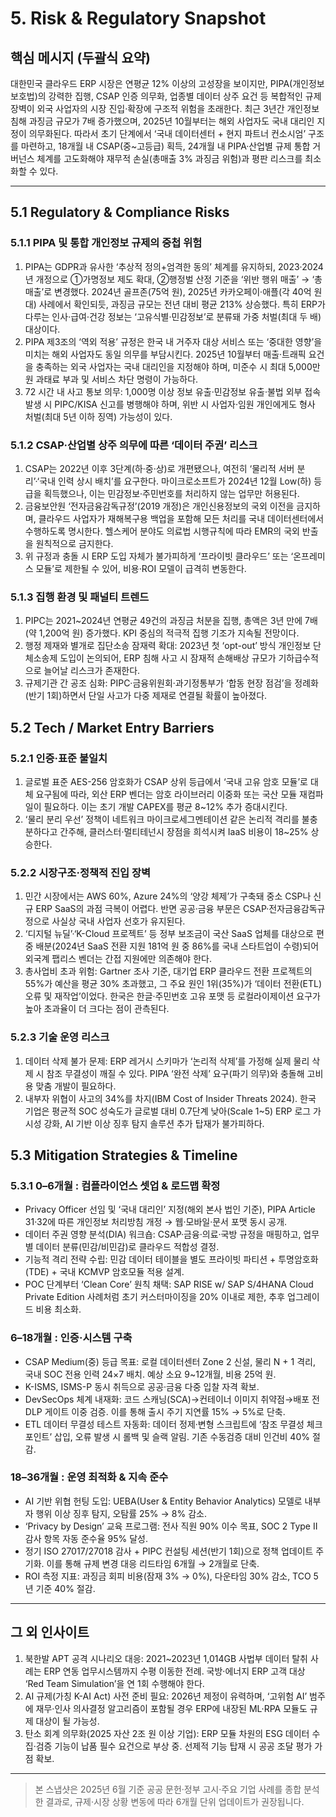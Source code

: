 # 5. Risk & Regulatory Snapshot

## 핵심 메시지 (두괄식 요약)
대한민국 클라우드 ERP 시장은 연평균 12% 이상의 고성장을 보이지만, PIPA(개인정보보호법)의 강력한 집행, CSAP 인증 의무화, 업종별 데이터 상주 요건 등 복합적인 규제 장벽이 외국 사업자의 시장 진입·확장에 구조적 위험을 초래한다. 최근 3년간 개인정보 침해 과징금 규모가 7배 증가했으며, 2025년 10월부터는 해외 사업자도 국내 대리인 지정이 의무화된다. 따라서 초기 단계에서 ‘국내 데이터센터 + 현지 파트너 컨소시엄’ 구조를 마련하고, 18개월 내 CSAP(중~고등급) 획득, 24개월 내 PIPA·산업별 규제 통합 거버넌스 체계를 고도화해야 재무적 손실(총매출 3% 과징금 위험)과 평판 리스크를 최소화할 수 있다.

---

## 5.1 Regulatory & Compliance Risks
### 5.1.1 PIPA 및 통합 개인정보 규제의 중첩 위험
1. PIPA는 GDPR과 유사한 ‘추상적 정의+엄격한 동의’ 체계를 유지하되, 2023·2024년 개정으로 ①가명정보 제도 확대, ②행정벌 산정 기준을 ‘위반 행위 매출’ → ‘총매출’로 변경했다. 2024년 골프존(75억 원), 2025년 카카오페이·애플(각 40억 원대) 사례에서 확인되듯, 과징금 규모는 전년 대비 평균 213% 상승했다. 특히 ERP가 다루는 인사·급여·건강 정보는 ‘고유식별·민감정보’로 분류돼 가중 처벌(최대 두 배) 대상이다.
2. PIPA 제3조의 ‘역외 적용’ 규정은 한국 내 거주자 대상 서비스 또는 ‘중대한 영향’을 미치는 해외 사업자도 동일 의무를 부담시킨다. 2025년 10월부터 매출·트래픽 요건을 충족하는 외국 사업자는 국내 대리인을 지정해야 하며, 미준수 시 최대 5,000만 원 과태료 부과 및 서비스 차단 명령이 가능하다.
3. 72 시간 내 사고 통보 의무: 1,000명 이상 정보 유출·민감정보 유출·불법 외부 접속 발생 시 PIPC/KISA 신고를 병행해야 하며, 위반 시 사업자·임원 개인에게도 형사 처벌(최대 5년 이하 징역) 가능성이 있다.

### 5.1.2 CSAP·산업별 상주 의무에 따른 ‘데이터 주권’ 리스크
1. CSAP는 2022년 이후 3단계(하·중·상)로 개편됐으나, 여전히 ‘물리적 서버 분리’·‘국내 인력 상시 배치’를 요구한다. 마이크로소프트가 2024년 12월 Low(하) 등급을 획득했으나, 이는 민감정보·주민번호를 처리하지 않는 업무만 허용된다.
2. 금융보안원 ‘전자금융감독규정’(2019 개정)은 개인신용정보의 국외 이전을 금지하며, 클라우드 사업자가 재해복구용 백업을 포함해 모든 처리를 국내 데이터센터에서 수행하도록 명시한다. 헬스케어 분야도 의료법 시행규칙에 따라 EMR의 국외 반출을 원칙적으로 금지한다.
3. 위 규정과 충돌 시 ERP 도입 자체가 불가피하게 ‘프라이빗 클라우드’ 또는 ‘온프레미스 모듈’로 제한될 수 있어, 비용·ROI 모델이 급격히 변동한다.

### 5.1.3 집행 환경 및 패널티 트렌드
1. PIPC는 2021~2024년 연평균 49건의 과징금 처분을 집행, 총액은 3년 만에 7배(약 1,200억 원) 증가했다. KPI 중심의 적극적 집행 기조가 지속될 전망이다.
2. 행정 제재와 별개로 집단소송 잠재력 확대: 2023년 첫 ‘opt-out’ 방식 개인정보 단체소송제 도입이 논의되어, ERP 침해 사고 시 잠재적 손해배상 규모가 기하급수적으로 늘어날 리스크가 존재한다.
3. 규제기관 간 공조 심화: PIPC·금융위원회·과기정통부가 ‘합동 현장 점검’을 정례화(반기 1회)하면서 단일 사고가 다중 제재로 연결될 확률이 높아졌다.

## 5.2 Tech / Market Entry Barriers
### 5.2.1 인증·표준 불일치
1. 글로벌 표준 AES-256 암호화가 CSAP 상위 등급에서 ‘국내 고유 암호 모듈’로 대체 요구됨에 따라, 외산 ERP 벤더는 암호 라이브러리 이중화 또는 국산 모듈 재컴파일이 필요하다. 이는 초기 개발 CAPEX를 평균 8~12% 추가 증대시킨다.
2. ‘물리 분리 우선’ 정책이 네트워크 마이크로세그멘테이션 같은 논리적 격리를 불충분하다고 간주해, 클러스터·멀티테넌시 장점을 희석시켜 IaaS 비용이 18~25% 상승한다.

### 5.2.2 시장구조·정책적 진입 장벽
1. 민간 시장에서는 AWS 60%, Azure 24%의 ‘양강 체제’가 구축돼 중소 CSP나 신규 ERP SaaS의 과점 극복이 어렵다. 반면 공공·금융 부문은 CSAP·전자금융감독규정으로 사실상 국내 사업자 선호가 유지된다.
2. ‘디지털 뉴딜’·‘K-Cloud 프로젝트’ 등 정부 보조금이 국산 SaaS 업체를 대상으로 편중 배분(2024년 SaaS 전환 지원 181억 원 중 86%를 국내 스타트업이 수령)되어 외국계 팹리스 벤더는 간접 지원에만 의존해야 한다.
3. 총사업비 초과 위험: Gartner 조사 기준, 대기업 ERP 클라우드 전환 프로젝트의 55%가 예산을 평균 30% 초과했고, 그 주요 원인 1위(35%)가 ‘데이터 전환(ETL) 오류 및 재작업’이었다. 한국은 한글·주민번호 고유 포맷 등 로컬라이제이션 요구가 높아 초과율이 더 크다는 점이 관측된다.

### 5.2.3 기술 운영 리스크
1. 데이터 삭제 불가 문제: ERP 레거시 스키마가 ‘논리적 삭제’를 가정해 실제 물리 삭제 시 참조 무결성이 깨질 수 있다. PIPA ‘완전 삭제’ 요구(파기 의무)와 충돌해 고비용 맞춤 개발이 필요하다.
2. 내부자 위협이 사고의 34%를 차지(IBM Cost of Insider Threats 2024). 한국 기업은 평균적 SOC 성숙도가 글로벌 대비 0.7단계 낮아(Scale 1~5) ERP 로그 가시성 강화, AI 기반 이상 징후 탐지 솔루션 추가 탑재가 불가피하다.

## 5.3 Mitigation Strategies & Timeline
### 5.3.1 0–6개월 : 컴플라이언스 셋업 & 로드맵 확정
- Privacy Officer 선임 및 ‘국내 대리인’ 지정(해외 본사 법인 기준), PIPA Article 31·32에 따른 개인정보 처리방침 개정 → 웹·모바일·문서 포맷 동시 공개.
- 데이터 주권 영향 분석(DIA) 워크숍: CSAP·금융·의료·국방 규정을 매핑하고, 업무별 데이터 분류(민감/비민감)로 클라우드 적합성 결정.
- 기능적 격리 전략 수립: 민감 데이터 테이블을 별도 프라이빗 파티션 + 투명암호화(TDE) + 국내 KCMVP 암호모듈 적용 설계.
- POC 단계부터 ‘Clean Core’ 원칙 채택: SAP RISE w/ SAP S/4HANA Cloud Private Edition 사례처럼 초기 커스터마이징을 20% 이내로 제한, 추후 업그레이드 비용 최소화.

### 6–18개월 : 인증·시스템 구축
- CSAP Medium(중) 등급 목표: 로컬 데이터센터 Zone 2 신설, 물리 N + 1 격리, 국내 SOC 전용 인력 24×7 배치. 예상 소요 9~12개월, 비용 25억 원.
- K-ISMS, ISMS-P 동시 취득으로 공공·금융 다중 입찰 자격 확보.
- DevSecOps 체계 내재화: 코드 스캐닝(SCA)→컨테이너 이미지 취약점→배포 전 DLP 게이트 이중 검증. 이를 통해 출시 주기 지연률 15% → 5%로 단축.
- ETL 데이터 무결성 테스트 자동화: 데이터 정제·변형 스크립트에 ‘참조 무결성 체크포인트’ 삽입, 오류 발생 시 롤백 및 슬랙 알림. 기존 수동검증 대비 인건비 40% 절감.

### 18–36개월 : 운영 최적화 & 지속 준수
- AI 기반 위협 헌팅 도입: UEBA(User & Entity Behavior Analytics) 모델로 내부자 행위 이상 징후 탐지, 오탐률 25% → 8% 감소.
- ‘Privacy by Design’ 교육 프로그램: 전사 직원 90% 이수 목표, SOC 2 Type II 감사 항목 자동 준수율 95% 달성.
- 정기 ISO 27017/27018 감사 + PIPC 컨설팅 세션(반기 1회)으로 정책 업데이트 주기화. 이를 통해 규제 변경 대응 리드타임 6개월 → 2개월로 단축.
- ROI 측정 지표: 과징금 회피 비용(잠재 3% → 0%), 다운타임 30% 감소, TCO 5년 기준 40% 절감.

---

## 그 외 인사이트
1. 북한발 APT 공격 시나리오 대응: 2021~2023년 1,014GB 사법부 데이터 탈취 사례는 ERP 연동 업무시스템까지 수평 이동한 전례. 국방·에너지 ERP 고객 대상 ‘Red Team Simulation’을 연 1회 수행해야 한다.
2. AI 규제(가칭 K-AI Act) 사전 준비 필요: 2026년 제정이 유력하며, ‘고위험 AI’ 범주에 재무·인사 의사결정 알고리즘이 포함될 경우 ERP에 내장된 ML·RPA 모듈도 규제 대상이 될 가능성.
3. 탄소 회계 의무화(2025 자산 2조 원 이상 기업): ERP 모듈 차원의 ESG 데이터 수집·검증 기능이 납품 필수 요건으로 부상 중. 선제적 기능 탑재 시 공공 조달 평가 가점 확보.

---

> 본 스냅샷은 2025년 6월 기준 공공 문헌·정부 고시·주요 기업 사례를 종합 분석한 결과로, 규제·시장 상황 변동에 따라 6개월 단위 업데이트가 권장됩니다.